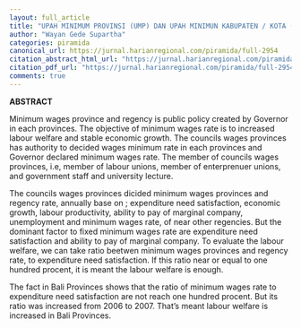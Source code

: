 ```yaml
---
layout: full_article
title: "UPAH MINIMUM PROVINSI (UMP) DAN UPAH MINIMUN KABUPATEN / KOTA (UMK) DI PROVINSI BALI"
author: "Wayan Gede Supartha"
categories: piramida
canonical_url: https://jurnal.harianregional.com/piramida/full-2954 
citation_abstract_html_url: "https://jurnal.harianregional.com/piramida/id-2954"
citation_pdf_url: "https://jurnal.harianregional.com/piramida/full-2954"  
comments: true
---
```


<p><span class="font0" style="font-weight:bold;">ABSTRACT</span></p>
<p><span class="font0">Minimum wages province and regency is public policy created by Governor in each provinces. The objective of minimum wages rate is to increased labour welfare and stable economic growth. The councils wages provinces has authority to decided wages minimum rate in each provinces and Governor declared minimum wages rate. The member of councils wages provinces, i.e, member of labour unions, member of enterprenuer unions, and government staff and university lecture.</span></p>
<p><span class="font0">The councils wages provinces dicided minimum wages provinces and regency rate, annually base on ; expenditure need satisfaction, economic growth, labour productivity, ability to pay of marginal company, unemployment and minimum wages rate, of near other regencies. But the dominant factor to fixed minimum wages rate are expenditure need satisfaction and ability to pay of marginal company. To evaluate the labour welfare, we can take ratio beetwen minimum wages provinces and regency rate, to expenditure need satisfaction. If this ratio near or equal to one hundred procent, it is meant the labour welfare is enough.</span></p>
<p><span class="font0">The fact in Bali Provinces shows that the ratio of minimum wages rate to expenditure need satisfaction are not reach one hundred procent. But its ratio was increased from 2006 to 2007. That’s meant labour welfare is increased in Bali Provinces.</span></p>